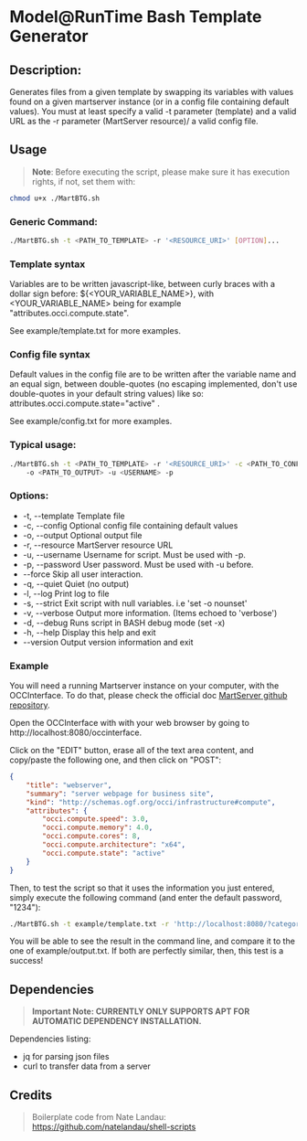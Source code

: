 # Model@RunTime Bash Template Generator

## Description:

Generates files from a given template by swapping its variables with values
found on a given martserver instance (or in a config file containing default
values). You must at least specify a valid -t parameter (template) and a
valid URL as the -r parameter (MartServer resource)/ a valid config file.

## Usage

> **Note**: Before executing the script, please make sure it has execution rights, if not, set them with:

```bash
chmod u+x ./MartBTG.sh
```

### Generic Command:

```bash
./MartBTG.sh -t <PATH_TO_TEMPLATE> -r '<RESOURCE_URI>' [OPTION]...
```

### Template syntax

Variables are to be written javascript-like, between curly braces with a dollar sign before: ${<YOUR_VARIABLE_NAME>}, with <YOUR_VARIABLE_NAME> being for example "attributes.occi.compute.state".

See example/template.txt for more examples.

### Config file syntax

Default values in the config file are to be written after the variable name and an equal sign, between double-quotes (no escaping implemented, don't use double-quotes in your default string values) like so: attributes.occi.compute.state="active" .

See example/config.txt for more examples.

### Typical usage:

```bash
./MartBTG.sh -t <PATH_TO_TEMPLATE> -r '<RESOURCE_URI>' -c <PATH_TO_CONFIG>
    -o <PATH_TO_OUTPUT> -u <USERNAME> -p
```

### Options:

+ -t, --template    Template file
+ -c, --config      Optional config file containing default values
+ -o, --output      Optional output file
+ -r, --resource    MartServer resource URL
+ -u, --username    Username for script. Must be used with -p.
+ -p, --password    User password. Must be used with -u before.
+ --force           Skip all user interaction.
+ -q, --quiet       Quiet (no output)
+ -l, --log         Print log to file
+ -s, --strict      Exit script with null variables.  i.e 'set -o nounset'
+ -v, --verbose     Output more information. (Items echoed to 'verbose')
+ -d, --debug       Runs script in BASH debug mode (set -x)
+ -h, --help        Display this help and exit
+ --version     Output version information and exit

### Example

You will need a running Martserver instance on your computer, with the OCCInterface. To do that, please check the official doc [MartServer github repository](https://github.com/occiware/MartServer/blob/master/doc/server.md).

Open the OCCInterface with with your web browser by going to http://localhost:8080/occinterface.

Click on the "EDIT" button, erase all of the text area content, and copy/paste the following one, and then click on "POST":

```json
{
    "title": "webserver",
    "summary": "server webpage for business site",
    "kind": "http://schemas.ogf.org/occi/infrastructure#compute",
    "attributes": {
        "occi.compute.speed": 3.0,
        "occi.compute.memory": 4.0,
        "occi.compute.cores": 8,
        "occi.compute.architecture": "x64",
        "occi.compute.state": "active"
    }
}
```

Then, to test the script so that it uses the information you just entered, simply execute the following command (and enter the default password, "1234"):

```bash
./MartBTG.sh -t example/template.txt -r 'http://localhost:8080/?category=compute&title=webserver' -c example/config.txt -u admin -p
```

You will be able to see the result in the command line, and compare it to the one of example/output.txt. If both are perfectly similar, then, this test is a success!

## Dependencies

> **Important Note: CURRENTLY ONLY SUPPORTS APT FOR AUTOMATIC DEPENDENCY INSTALLATION.**

Dependencies listing:

- jq for parsing json files
- curl to transfer data from a server

## Credits

> Boilerplate code from Nate Landau:
https://github.com/natelandau/shell-scripts
